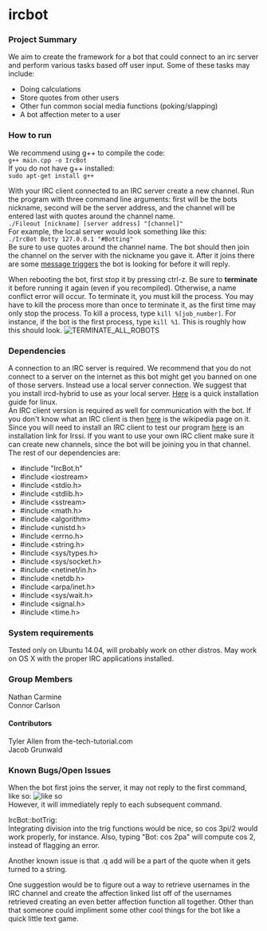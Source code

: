 # ircbot
### Project Summary
We aim to create the framework for a bot that could connect to an irc server and perform various tasks based off user input. Some of these tasks may include:
* Doing calculations
* Store quotes from other users
* Other fun common social media functions (poking/slapping)
* A bot affection meter to a user

### How to run
We recommend using g++ to compile the code:  
`g++ main.cpp -o IrcBot`  
If you do not have g++ installed:  
`sudo apt-get install g++`

With your IRC client connected to an IRC server create a new channel. Run the program with three command line arguments: first will be the bots nickname, second will be the server address, and the channel will be entered last with quotes around the channel name.  
`./Fileout [nickname] [server address] "[channel]"`  
For example, the local server would look something like this:  
`./IrcBot Botty 127.0.0.1 "#Botting"`  
Be sure to use quotes around the channel name. The bot should then join the channel on the server with the nickname you gave it. After it joins there are some [message triggers](https://github.com/nathancarmine/ircbot/wiki/IRC-Bot-Response-Triggers) the bot is looking for before it will reply.

When rebooting the bot, first stop it by pressing ctrl-z. Be sure to **terminate** it before running it again (even if you recompiled). Otherwise, a name conflict error will occur. To terminate it, you must kill the process. You may have to kill the process more than once to terminate it, as the first time may only stop the process. To kill a process, type `kill %[job_number]`. For instance, if the bot is the first process, type `kill %1`. This is roughly how this should look.
![TERMINATE_ALL_ROBOTS](http://i.imgur.com/f8esBgL.png)

### Dependencies
A connection to an IRC server is required. We recommend that you do not connect to a server on the internet as this bot might get you banned on one of those servers. Instead use a local server connection. We suggest that you install ircd-hybrid to use as your local server. [Here](https://github.com/nathancarmine/ircbot/wiki/How-to-install-a-local-server) is a quick installation guide for linux.  
An IRC client version is required as well for communication with the bot. If you don't know what an IRC client is then [here](http://en.wikipedia.org/wiki/Internet_Relay_Chat) is the wikipedia page on it. Since you will need to install an IRC client to test our program [here](https://github.com/nathancarmine/ircbot/wiki/Installing-and-Using-Irssi) is an installation link for Irssi. If you want to use your own IRC client make sure it can create new channels, since the bot will be joining you in that channel.  
The rest of our dependencies are:  
* \#include "IrcBot.h"  
* \#include \<iostream>  
* \#include \<stdio.h>  
* \#include \<stdlib.h>  
* \#include \<sstream>  
* \#include \<math.h>  
* \#include \<algorithm>  
* \#include \<unistd.h>  
* \#include \<errno.h>  
* \#include \<string.h>  
* \#include \<sys/types.h>  
* \#include \<sys/socket.h>  
* \#include \<netinet/in.h>  
* \#include \<netdb.h>  
* \#include \<arpa/inet.h>  
* \#include \<sys/wait.h>  
* \#include \<signal.h>  
* \#include \<time.h>  

### System requirements
Tested only on Ubuntu 14.04, will probably work on other distros. May work on OS X with the proper IRC applications installed. 
### Group Members
Nathan Carmine  
Connor Carlson
#### Contributors
Tyler Allen from the-tech-tutorial.com  
Jacob Grunwald  
### Known Bugs/Open Issues
When the bot first joins the server, it may not reply to the first command, like so: ![like so](http://i.imgur.com/NXMdAqd.png)  
However, it will immediately reply to each subsequent command.

IrcBot::botTrig:  
Integrating division into the trig functions would be nice, so cos 3pi/2 would work properly, for instance.
Also, typing "Bot: cos 2pa" will compute cos 2, instead of flagging an error.

Another known issue is that .q add will be a part of the quote when it gets turned to a string.  

One suggestion would be to figure out a way to retrieve usernames in the IRC channel and create the affection linked list off of the usernames retrieved creating an even better affection function all together. Other than that someone could impliment some other cool things for the bot like a quick little text game. 
